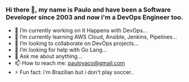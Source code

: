 ### Hi there 👋, my name is Paulo and have been a Software Developer since 2003 and now i'm a DevOps Engineer too.

- 🔭 I’m currently working on It Happens with DevOps...
- 🌱 I’m currently learning AWS Cloud, Ansible, Jenkins, Pipelines...
- 👯 I’m looking to collaborate on DevOps projects...
- 🤔 I’m looking for help with Go Lang...
- 💬 Ask me about anything...
- 📫 How to reach me: pauloyaco@gmail.com
- ⚡ Fun fact: i'm Brazilian but i don't play soccer..
